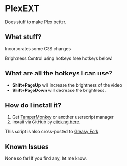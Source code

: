 # PlexEXT

Does stuff to make Plex better.

## What stuff?

Incorporates some CSS changes

Brightness Control using hotkeys (see hotkeys below)

## What are all the hotkeys I can use?

- **Shift+PageUp** will increase the brightness of the video
- **Shift+PageDown** will decrease the brightness.

## How do I install it?

1. Get [TamperMonkey](https://tampermonkey.net/) or another userscript manager
2. Install via GitHub by [clicking here](https://github.com/skoshy/PlexEXT/raw/master/userscript.user.js).

This script is also cross-posted to [Greasy Fork](https://greasyfork.org/en/scripts/21720-plexext)

## Known Issues

None so far! If you find any, let me know.